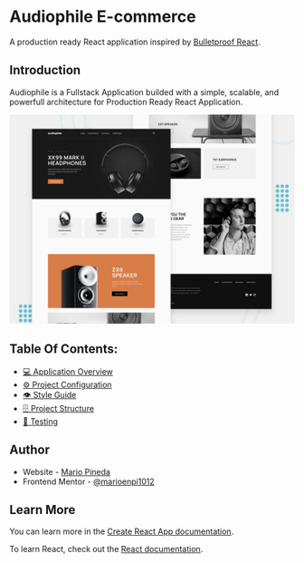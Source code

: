 # Audiophile E-commerce

A production ready React application inspired by [Bulletproof React](https://github.com/alan2207/bulletproof-react).

## Introduction

Audiophile is a Fullstack Application builded with a simple, scalable, and powerfull architecture for Production Ready React Application.

![](./src/assets/preview.jpg)

## Table Of Contents:

- [💻 Application Overview](docs/application-overview.md)
- [⚙️ Project Configuration](docs/project-configuration.md)
- [👁️ Style Guide](docs/style-guide.md)
- [🗄️ Project Structure](docs/project-structure.md)
- [🧪 Testing](docs/testing.md)

## Author

- Website - [Mario Pineda](https://www.pinedamario.com)
- Frontend Mentor - [@marioenpi1012](https://www.frontendmentor.io/profile/marioenpi1012)

## Learn More

You can learn more in the [Create React App documentation](https://facebook.github.io/create-react-app/docs/getting-started).

To learn React, check out the [React documentation](https://reactjs.org/).
